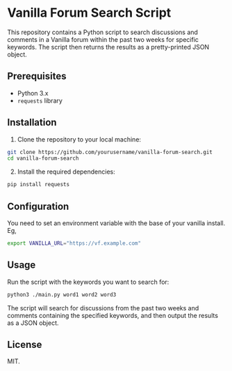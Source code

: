 # Vanilla Forum Search Script

This repository contains a Python script to search discussions and comments in a Vanilla forum within the past two weeks for specific keywords. The script then returns the results as a pretty-printed JSON object.

## Prerequisites

- Python 3.x
- `requests` library

## Installation

1. Clone the repository to your local machine:

```bash
git clone https://github.com/yourusername/vanilla-forum-search.git
cd vanilla-forum-search
```

2. Install the required dependencies:

```bash
pip install requests
```

## Configuration

You need to set an environment variable with the base of your vanilla install.  Eg,
```bash
export VANILLA_URL="https://vf.example.com"
```

## Usage

Run the script with the keywords you want to search for:

```bash
python3 ./main.py word1 word2 word3
```

The script will search for discussions from the past two weeks and comments containing the specified keywords, and then output the results as a JSON object.

## License

MIT.

